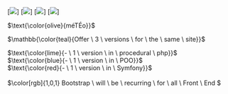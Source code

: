 [![](https://img.shields.io/badge/BOOTSTRAP-blue?style=for-the-badge)]
[![](https://img.shields.io/badge/PHP-blueviolet?style=for-the-badge)]
[![](https://img.shields.io/badge/POO-yellow?style=for-the-badge)]
[![](https://img.shields.io/badge/SYMFONY.io-orange?style=for-the-badge)]

$\text{\color{olive}{méTÉo}}$

$\mathbb{\color{teal}{Offer \ 3 \ versions \ for \ the \ same \ site}}$

$\text{\color{lime}{- \ 1 \ version \ in \ procedural \ php}}$ <br>
$\text{\color{blue}{- \ 1 \ version \ in \ POO}}$ <br>
$\text{\color{red}{- \ 1 \ version \ in \ Symfony}}$ <br><br>
$\color[rgb]{1,0,1} Bootstrap  \ will  \ be  \ recurring  \ for  \ all  \ Front  \ End $

